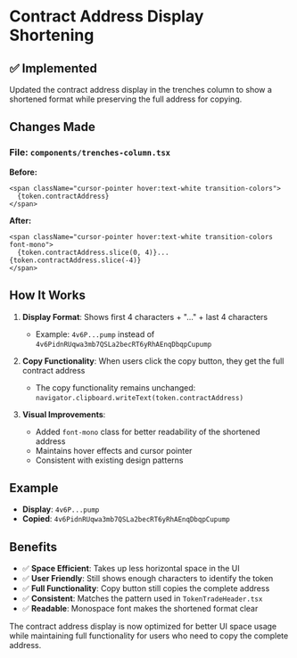 # Contract Address Display Shortening

## ✅ Implemented

Updated the contract address display in the trenches column to show a shortened format while preserving the full address for copying.

## Changes Made

### File: `components/trenches-column.tsx`

**Before:**
```tsx
<span className="cursor-pointer hover:text-white transition-colors">
  {token.contractAddress}
</span>
```

**After:**
```tsx
<span className="cursor-pointer hover:text-white transition-colors font-mono">
  {token.contractAddress.slice(0, 4)}...{token.contractAddress.slice(-4)}
</span>
```

## How It Works

1. **Display Format**: Shows first 4 characters + "..." + last 4 characters
   - Example: `4v6P...pump` instead of `4v6PidnRUqwa3mb7QSLa2becRT6yRhAEnqDbqpCupump`

2. **Copy Functionality**: When users click the copy button, they get the full contract address
   - The copy functionality remains unchanged: `navigator.clipboard.writeText(token.contractAddress)`

3. **Visual Improvements**:
   - Added `font-mono` class for better readability of the shortened address
   - Maintains hover effects and cursor pointer
   - Consistent with existing design patterns

## Example

- **Display**: `4v6P...pump`
- **Copied**: `4v6PidnRUqwa3mb7QSLa2becRT6yRhAEnqDbqpCupump`

## Benefits

- ✅ **Space Efficient**: Takes up less horizontal space in the UI
- ✅ **User Friendly**: Still shows enough characters to identify the token
- ✅ **Full Functionality**: Copy button still copies the complete address
- ✅ **Consistent**: Matches the pattern used in `TokenTradeHeader.tsx`
- ✅ **Readable**: Monospace font makes the shortened format clear

The contract address display is now optimized for better UI space usage while maintaining full functionality for users who need to copy the complete address.
